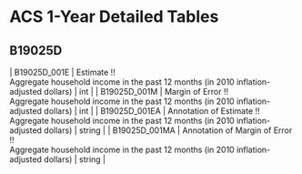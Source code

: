 # ACS 1-Year Detailed Tables

## B19025D

| B19025D_001E | Estimate !!<br>Aggregate household income in the past 12 months (in 2010 inflation-adjusted dollars) | int |
| B19025D_001M | Margin of Error !!<br>Aggregate household income in the past 12 months (in 2010 inflation-adjusted dollars) | int |
| B19025D_001EA | Annotation of Estimate !!<br>Aggregate household income in the past 12 months (in 2010 inflation-adjusted dollars) | string |
| B19025D_001MA | Annotation of Margin of Error !!<br>Aggregate household income in the past 12 months (in 2010 inflation-adjusted dollars) | string |

